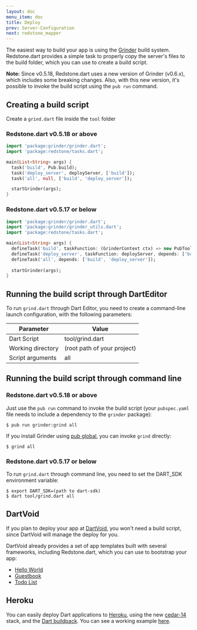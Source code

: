 ```yaml
---
layout: doc
menu_item: doc
title: Deploy
prev: Server-Configuration
next: redstone_mapper
---
```

The easiest way to build your app is using the [Grinder](http://pub.dartlang.org/packages/grinder) build system. Redstone.dart provides a simple task to properly copy the server's files to the build folder, which you can use to create a build script.

**Note:** Since v0.5.18, Redstone.dart uses a new version of Grinder (v0.6.x), which includes some breaking changes. Also, with this new version, it's possible to invoke the build script using the `pub run` command. 

## Creating a build script

Create a `grind.dart` file inside the `tool` folder

### Redstone.dart v0.5.18 or above

```dart
import 'package:grinder/grinder.dart';
import 'package:redstone/tasks.dart';

main(List<String> args) {
  task('build', Pub.build);
  task('deploy_server', deployServer, ['build']);
  task('all', null, ['build', 'deploy_server']);

  startGrinder(args);
}
```

### Redstone.dart v0.5.17 or below

```dart
import 'package:grinder/grinder.dart';
import 'package:grinder/grinder_utils.dart';
import 'package:redstone/tasks.dart';

main(List<String> args) {
  defineTask('build', taskFunction: (GrinderContext ctx) => new PubTools().build(ctx));
  defineTask('deploy_server', taskFunction: deployServer, depends: ['build']);
  defineTask('all', depends: ['build', 'deploy_server']);
  
  startGrinder(args);
}
```

## Running the build script through DartEditor

To run `grind.dart` through Dart Editor, you need to create a command-line launch configuration, with the following parameters:

Parameter         | Value
------------------|----------
Dart Script       | tool/grind.dart
Working directory | (root path of your project)
Script arguments  | all

## Running the build script through command line

### Redstone.dart v0.5.18 or above

Just use the `pub run` command to invoke the build script (your `pubspec.yaml` file needs to include a dependency to the `grinder` package):

```
$ pub run grinder:grind all
```

If you install Grinder using [pub global](https://www.dartlang.org/tools/pub/cmd/pub-global.html), you can invoke `grind` directly:

```
$ grind all
```

### Redstone.dart v0.5.17 or below

To run `grind.dart` through command line, you need to set the DART_SDK environment variable:

```
$ export DART_SDK=(path to dart-sdk)
$ dart tool/grind.dart all
```

## DartVoid

If you plan to deploy your app at [DartVoid](http://www.dartvoid.com/), you won't need a build script, since DartVoid will manage the deploy for you.

DartVoid already provides a set of app templates built with several frameworks, including Redstone.dart, which you can use to bootstrap your app:

* [Hello World](https://github.com/DartVoid/Redstone-Hello)
* [Guestbook](https://github.com/DartVoid/Redstone-Guestbook)
* [Todo List](https://github.com/DartVoid/Redstone-Angular-Todo)

## Heroku

You can easily deploy Dart applications to [Heroku](https://www.heroku.com/), using the new 
[cedar-14](https://blog.heroku.com/archives/2014/8/19/cedar-14-public-beta) stack, 
and the [Dart buildpack](https://github.com/igrigorik/heroku-buildpack-dart). You can see a working example [here](https://github.com/luizmineo/io_2014_contacts_demo).
